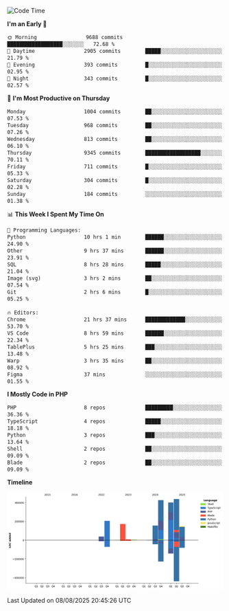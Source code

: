 <!--START_SECTION:waka-->
![Code Time](http://img.shields.io/badge/Code%20Time-3%2C964%20hrs%2043%20mins-blue)

**I'm an Early 🐤** 

```text
🌞 Morning                9688 commits        ██████████████████░░░░░░░   72.68 % 
🌆 Daytime                2905 commits        █████░░░░░░░░░░░░░░░░░░░░   21.79 % 
🌃 Evening                393 commits         █░░░░░░░░░░░░░░░░░░░░░░░░   02.95 % 
🌙 Night                  343 commits         █░░░░░░░░░░░░░░░░░░░░░░░░   02.57 % 
```
📅 **I'm Most Productive on Thursday** 

```text
Monday                   1004 commits        ██░░░░░░░░░░░░░░░░░░░░░░░   07.53 % 
Tuesday                  968 commits         ██░░░░░░░░░░░░░░░░░░░░░░░   07.26 % 
Wednesday                813 commits         ██░░░░░░░░░░░░░░░░░░░░░░░   06.10 % 
Thursday                 9345 commits        ██████████████████░░░░░░░   70.11 % 
Friday                   711 commits         █░░░░░░░░░░░░░░░░░░░░░░░░   05.33 % 
Saturday                 304 commits         █░░░░░░░░░░░░░░░░░░░░░░░░   02.28 % 
Sunday                   184 commits         ░░░░░░░░░░░░░░░░░░░░░░░░░   01.38 % 
```


📊 **This Week I Spent My Time On** 

```text
💬 Programming Languages: 
Python                   10 hrs 1 min        ██████░░░░░░░░░░░░░░░░░░░   24.90 % 
Other                    9 hrs 37 mins       ██████░░░░░░░░░░░░░░░░░░░   23.91 % 
SQL                      8 hrs 28 mins       █████░░░░░░░░░░░░░░░░░░░░   21.04 % 
Image (svg)              3 hrs 2 mins        ██░░░░░░░░░░░░░░░░░░░░░░░   07.54 % 
Git                      2 hrs 6 mins        █░░░░░░░░░░░░░░░░░░░░░░░░   05.25 % 

🔥 Editors: 
Chrome                   21 hrs 37 mins      █████████████░░░░░░░░░░░░   53.70 % 
VS Code                  8 hrs 59 mins       ██████░░░░░░░░░░░░░░░░░░░   22.34 % 
TablePlus                5 hrs 25 mins       ███░░░░░░░░░░░░░░░░░░░░░░   13.48 % 
Warp                     3 hrs 35 mins       ██░░░░░░░░░░░░░░░░░░░░░░░   08.92 % 
Figma                    37 mins             ░░░░░░░░░░░░░░░░░░░░░░░░░   01.55 % 
```

**I Mostly Code in PHP** 

```text
PHP                      8 repos             █████████░░░░░░░░░░░░░░░░   36.36 % 
TypeScript               4 repos             █████░░░░░░░░░░░░░░░░░░░░   18.18 % 
Python                   3 repos             ███░░░░░░░░░░░░░░░░░░░░░░   13.64 % 
Shell                    2 repos             ██░░░░░░░░░░░░░░░░░░░░░░░   09.09 % 
Blade                    2 repos             ██░░░░░░░░░░░░░░░░░░░░░░░   09.09 % 
```



**Timeline**

![Lines of Code chart](https://raw.githubusercontent.com/abrahamgreyson/abrahamgreyson/main/assets/bar_graph.png)


 Last Updated on 08/08/2025 20:45:26 UTC
<!--END_SECTION:waka-->
